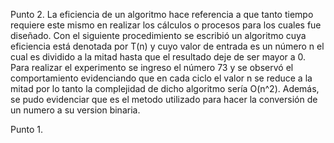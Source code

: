 Punto 2.
La eficiencia de un algoritmo hace referencia a que tanto tiempo requiere este mismo en realizar los cálculos o procesos
para los cuales fue diseñado. Con el siguiente procedimiento se escribió un algoritmo cuya eficiencia está denotada por T(n)
y cuyo valor de entrada es un número n el cual es dividido a la mitad hasta que el resultado deje de ser mayor a
0. 
Para realizar el experimento se ingreso el número 73 y se observó el comportamiento evidenciando que en cada 
ciclo el valor n se reduce a la mitad por lo tanto la complejidad de dicho algoritmo sería O(n^2).
Además, se pudo evidenciar que es el metodo utilizado para hacer la conversión de un numero a su version binaria.

Punto 1.


